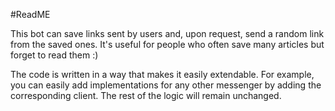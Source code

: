 #ReadME

This bot can save links sent by users and, upon request, send a random link from the saved ones. It's useful for people who often save many articles but forget to read them :)

The code is written in a way that makes it easily extendable. For example, you can easily add implementations for any other messenger by adding the corresponding client. The rest of the logic will remain unchanged.
